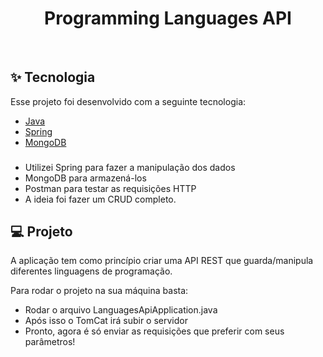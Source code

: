 <h1 align="center">
   Programming Languages API
</h1>

<br>

## ✨ Tecnologia

Esse projeto foi desenvolvido com a seguinte tecnologia:

- [Java](https://www.java.com/pt-BR/)
- [Spring](https://spring.io/)
- [MongoDB](https://www.mongodb.com/)


### 

- Utilizei Spring para fazer a manipulação dos dados
- MongoDB para armazená-los
- Postman para testar as requisições HTTP
- A ideia foi fazer um CRUD completo.

## 💻 Projeto

A aplicação tem como princípio criar uma API REST que guarda/manipula diferentes linguagens de programação.

Para rodar o projeto na sua máquina basta: 

- Rodar o arquivo LanguagesApiApplication.java
- Após isso o TomCat irá subir o servidor
- Pronto, agora é só enviar as requisições que preferir com seus parâmetros!
